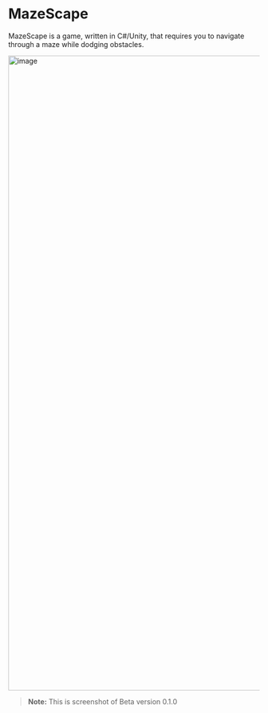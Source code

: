 # MazeScape

MazeScape is a game, written in C#/Unity, that requires you to navigate through a maze while dodging obstacles. 

<img width="1275" alt="image" src="https://github.com/jdrhea/MazeScape/assets/93232701/476a4765-95b6-427e-9331-bc3b861b9df3">

> **Note:** This is screenshot of Beta version 0.1.0
